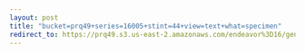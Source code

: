```yaml
---
layout: post
title: "bucket=prq49+series=16005+stint=44+view=text+what=specimen"
redirect_to: https://prq49.s3.us-east-2.amazonaws.com/endeavor%3D16/genomes/stage%3D0%2Bwhat%3Dgenerated/stint%3D44/series%3D16005/a%3Dgenome%2Bcriteria%3Dabundance%2Bmorph%3Dwildtype%2Bproc%3D0%2Bseries%3D16005%2Bstint%3D44%2Bthread%3D0%2Bvariation%3Dmaster%2Bext%3D.json.gz
---
```

